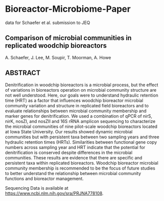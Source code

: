 # Bioreactor-Microbiome-Paper
data for Schaefer et al. submission to JEQ

## Comparison of microbial communities in replicated woodchip bioreactors
A.	Schaefer, J. Lee, M. Soupir, T. Moorman, A. Howe

## ABSTRACT

Denitrification in woodchip bioreactors is a microbial process, but the effect of variations in bioreactors operation on microbial community structure are not well understood. Here, our goals were to understand hydraulic retention time (HRT) as a factor that influences woodchip bioreactor microbial community variation and structure in replicated field bioreactors and to evaluate relationships between microbial community membership and marker genes for denitrification.  We used a combination of qPCR of nirS, nirK, nosZI, and nosZII and 16S rRNA amplicon sequencing to characterize the microbial communities of nine pilot-scale woodchip bioreactors located at Iowa State University. Our results showed dynamic microbial communities but with persistent taxa between two sampling years and three hydraulic retention times (HRTs). Similarities between functional gene copy numbers across sampling year and HRT indicate that the potential for denitrification is conserved despite differences in the microbial communities.  These results are evidence that there are specific and persistent taxa within replicated bioreactors.  Woodchip bioreactor microbial community membership is recommended to be the focus of future studies to better understand the relationship between microbial community functions and bioreactor management.

Sequencing Data is available at https://www.ncbi.nlm.nih.gov/sra/PRJNA778108.
